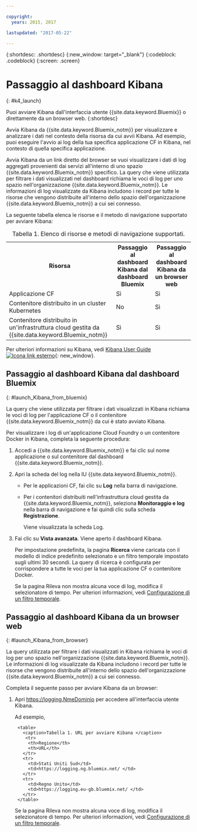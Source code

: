 ```yaml
---

copyright:
  years: 2015, 2017

lastupdated: "2017-05-22"

---
```



{:shortdesc: .shortdesc}
{:new_window: target="_blank"}
{:codeblock: .codeblock}
{:screen: .screen}


# Passaggio al dashboard Kibana
{: #k4_launch}

Puoi avviare Kibana dall'interfaccia utente {{site.data.keyword.Bluemix}} o direttamente da un browser web.
{:shortdesc}

Avvia Kibana da {{site.data.keyword.Bluemix_notm}} per visualizzare e analizzare i dati nel contesto della risorsa da cui avvii Kibana. Ad esempio, puoi eseguire l'avvio ai log della tua specifica applicazione CF in Kibana, nel contesto di quella specifica applicazione.
    
Avvia Kibana da un link diretto del browser se vuoi visualizzare i dati di log aggregati provenienti dai servizi all'interno di uno spazio {{site.data.keyword.Bluemix_notm}} specifico. La query che viene utilizzata per filtrare i dati visualizzati nel dashboard richiama le voci di log per uno spazio nell'organizzazione {{site.data.keyword.Bluemix_notm}}. Le informazioni di log visualizzate da Kibana includono i record per tutte le risorse che vengono distribuite all'interno dello spazio dell'organizzazione {{site.data.keyword.Bluemix_notm}} a cui sei connesso. 

La seguente tabella elenca le risorse e il metodo di navigazione supportato per avviare Kibana:

<table>
<caption>Tabella 1. Elenco di risorse e metodi di navigazione supportati.</caption>
  <tr>
    <th>Risorsa</th>
    <th>Passaggio al dashboard Kibana dal dashboard Bluemix</th>
    <th>Passaggio al dashboard Kibana da un browser web</th>
  <tr>
  <tr>
    <td>Applicazione CF</td>
    <td>Sì</td>
    <td>Sì</td>
  <tr>  
  <tr>
    <td>Contenitore distribuito in un cluster Kubernetes</td>
    <td>No</td>
    <td>Sì</td>
  <tr>  
  <tr>
    <td>Contenitore distribuito in un'infrastruttura cloud gestita da {{site.data.keyword.Bluemix_notm}}</td>
    <td>Sì</td>
    <td>Sì</td>
  <tr>  
</table>

Per ulteriori informazioni su Kibana, vedi [Kibana User Guide ![Icona link esterno](../../../icons/launch-glyph.svg "Icona link esterno")](https://www.elastic.co/guide/en/kibana/4.1/index.html){: new_window}.
    

##  Passaggio al dashboard Kibana dal dashboard Bluemix
{: #launch_Kibana_from_bluemix}

La query che viene utilizzata per filtrare i dati visualizzati in Kibana richiama le voci di log per l'applicazione CF o il contenitore {{site.data.keyword.Bluemix_notm}} da cui è stato avviato Kibana.

Per visualizzare i log di un'applicazione Cloud Foundry o un contenitore Docker in Kibana, completa la seguente procedura:

1. Accedi a {{site.data.keyword.Bluemix_notm}} e fai clic sul nome applicazione o sul contenitore dal dashboard {{site.data.keyword.Bluemix_notm}}. 
    
2. Apri la scheda del log nella IU {{site.data.keyword.Bluemix_notm}}.

    * Per le applicazioni CF, fai clic su **Log** nella barra di navigazione. 
    * Per i contenitori distribuiti nell'infrastruttura cloud gestita da {{site.data.keyword.Bluemix_notm}}, seleziona **Monitoraggio e log** nella barra di navigazione e fai quindi clic sulla scheda **Registrazione**. 
    
        Viene visualizzata la scheda Log.  

3. Fai clic su **Vista avanzata**. Viene aperto il dashboard Kibana.

    Per impostazione predefinita, la pagina **Ricerca** viene caricata con il modello di indice predefinito selezionato e un filtro temporale impostato sugli ultimi 30 secondi. La query di ricerca è configurata per corrispondere a tutte le voci per la tua applicazione CF o contenitore Docker.

    Se la pagina Rileva non mostra alcuna voce di log, modifica il selezionatore di tempo. Per ulteriori informazioni, vedi [Configurazione di un filtro temporale](logging_kibana_set_time_filter.html#set_time_filter).


##  Passaggio al dashboard Kibana da un browser web
{: #launch_Kibana_from_browser}

La query utilizzata per filtrare i dati visualizzati in Kibana richiama le voci di log per uno spazio nell'organizzazione {{site.data.keyword.Bluemix_notm}}. Le informazioni di log visualizzate da Kibana includono i record per tutte le risorse che vengono distribuite all'interno dello spazio dell'organizzazione {{site.data.keyword.Bluemix_notm}} a cui sei connesso.

Completa il seguente passo per avviare Kibana da un browser:

1. Apri [https://logging.<span class="keyword" data-hd-keyref="DomainName">NmeDominio</span>](https://logging.{DomainName}) per accedere all'interfaccia utente Kibana.
    
    Ad esempio, 
      
        <table>
          <caption>Tabella 1. URL per avviare Kibana </caption>
           <tr>
            <th>Regione</th>
            <th>URL</th>
          </tr>
          <tr>
            <td>Stati Uniti Sud</td>
            <td>https://logging.ng.bluemix.net/ </td>
          </tr>
          <tr>
            <td>Regno Unito</td>
            <td>https://logging.eu-gb.bluemix.net/ </td>
          </tr>
        </table>

    Se la pagina Rileva non mostra alcuna voce di log, modifica il selezionatore di tempo. Per ulteriori informazioni, vedi [Configurazione di un filtro temporale](logging_kibana_set_time_filter.html#set_time_filter).


